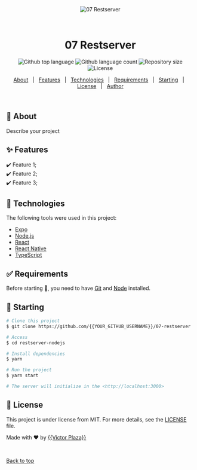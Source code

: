 <div align="center" id="top"> 
  <img src="./.github/app.gif" alt="07 Restserver" />

  &#xa0;

  <!-- <a href="https://07restserver.netlify.app">Demo</a> -->
</div>

<h1 align="center">07 Restserver</h1>

<p align="center">
  <img alt="Github top language" src="https://img.shields.io/github/languages/top/{{YOUR_GITHUB_USERNAME}}/07-restserver?color=56BEB8">

  <img alt="Github language count" src="https://img.shields.io/github/languages/count/{{YOUR_GITHUB_USERNAME}}/07-restserver?color=56BEB8">

  <img alt="Repository size" src="https://img.shields.io/github/repo-size/{{YOUR_GITHUB_USERNAME}}/07-restserver?color=56BEB8">

  <img alt="License" src="https://img.shields.io/github/license/{{YOUR_GITHUB_USERNAME}}/07-restserver?color=56BEB8">

  <!-- <img alt="Github issues" src="https://img.shields.io/github/issues/{{YOUR_GITHUB_USERNAME}}/07-restserver?color=56BEB8" /> -->

  <!-- <img alt="Github forks" src="https://img.shields.io/github/forks/{{YOUR_GITHUB_USERNAME}}/07-restserver?color=56BEB8" /> -->

  <!-- <img alt="Github stars" src="https://img.shields.io/github/stars/{{YOUR_GITHUB_USERNAME}}/07-restserver?color=56BEB8" /> -->
</p>

<!-- Status -->

<!-- <h4 align="center"> 
	🚧  07 Restserver 🚀 Under construction...  🚧
</h4> 

<hr> -->

<p align="center">
  <a href="#dart-about">About</a> &#xa0; | &#xa0; 
  <a href="#sparkles-features">Features</a> &#xa0; | &#xa0;
  <a href="#rocket-technologies">Technologies</a> &#xa0; | &#xa0;
  <a href="#white_check_mark-requirements">Requirements</a> &#xa0; | &#xa0;
  <a href="#checkered_flag-starting">Starting</a> &#xa0; | &#xa0;
  <a href="#memo-license">License</a> &#xa0; | &#xa0;
  <a href="https://github.com/{{YOUR_GITHUB_USERNAME}}" target="_blank">Author</a>
</p>

<br>

## :dart: About ##

Describe your project

## :sparkles: Features ##

:heavy_check_mark: Feature 1;\
:heavy_check_mark: Feature 2;\
:heavy_check_mark: Feature 3;

## :rocket: Technologies ##

The following tools were used in this project:

- [Expo](https://expo.io/)
- [Node.js](https://nodejs.org/en/)
- [React](https://pt-br.reactjs.org/)
- [React Native](https://reactnative.dev/)
- [TypeScript](https://www.typescriptlang.org/)

## :white_check_mark: Requirements ##

Before starting :checkered_flag:, you need to have [Git](https://git-scm.com) and [Node](https://nodejs.org/en/) installed.

## :checkered_flag: Starting ##

```bash
# Clone this project
$ git clone https://github.com/{{YOUR_GITHUB_USERNAME}}/07-restserver

# Access
$ cd restserver-nodejs

# Install dependencies
$ yarn

# Run the project
$ yarn start

# The server will initialize in the <http://localhost:3000>
```

## :memo: License ##

This project is under license from MIT. For more details, see the [LICENSE](LICENSE.md) file.


Made with :heart: by <a href="https://github.com/{{vic-1998}}" target="_blank">{{Victor Plaza}}</a>

&#xa0;

<a href="#top">Back to top</a>
